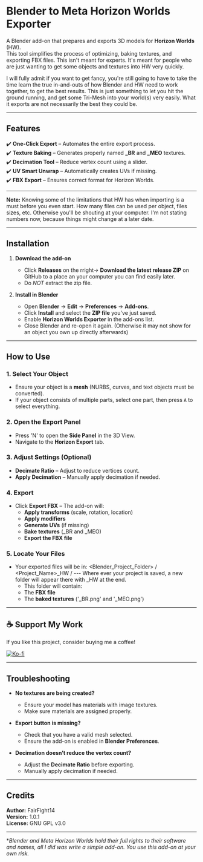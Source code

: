 # Blender to Meta Horizon Worlds Exporter  

A Blender add-on that prepares and exports 3D models for **Horizon Worlds** (HW).  
This tool simplifies the process of optimizing, baking textures, and exporting FBX files. This isn't meant for experts. It's meant for people who are just wanting to get some objects and textures into HW very quickly.

I will fully admit if you want to get fancy, you're still going to have to take the time learn the true in-and-outs of how Blender and HW need to work together, to get the best results. This is just something to let you hit the ground running, and get some Tri-Mesh into your world(s) very easily. What it exports are not necessarily the best they could be.

---

## **Features**
✔️ **One-Click Export** – Automates the entire export process.  
✔️ **Texture Baking** – Generates properly named **_BR** and **_MEO** textures.  
✔️ **Decimation Tool** – Reduce vertex count using a slider.  
✔️ **UV Smart Unwrap** – Automatically creates UVs if missing.  
✔️ **FBX Export** – Ensures correct format for Horizon Worlds.  

---

**Note:** Knowing some of the limitations that HW has when importing is a must before you even start. How many files can be used per object, files sizes, etc. Otherwise you'll be shouting at your computer. I'm not stating numbers now, because things might change at a later date.

---

## **Installation**
1. **Download the add-on**  
   - Click **Releases** on the rright→ **Download the latest release ZIP** on GitHub to a place an your computer you can find easily later.    
   - Do *NOT* extract the zip file.
   
2. **Install in Blender**  
   - Open **Blender** → **Edit** → **Preferences** → **Add-ons**.  
   - Click **Install** and select the **ZIP file** you've just saved.  
   - Enable **Horizon Worlds Exporter** in the add-ons list. 
   - Close Blender and re-open it again. (Otherwise it may not show for an object you own up directly afterwards)   

---

## **How to Use**
### **1. Select Your Object**
- Ensure your object is a **mesh** (NURBS, curves, and text objects must be converted).  
- If your object consists of multiple parts, select one part, then press `A` to select everything.  

### **2. Open the Export Panel**
- Press 'N' to open the **Side Panel** in the 3D View.  
- Navigate to the **Horizon Export** tab.  

### **3. Adjust Settings (Optional)**
- **Decimate Ratio** – Adjust to reduce vertices count.  
- **Apply Decimation** – Manually apply decimation if needed.  

### **4. Export**
- Click **Export FBX** – The add-on will:  
  - **Apply transforms** (scale, rotation, location)  
  - **Apply modifiers**  
  - **Generate UVs** (if missing)  
  - **Bake textures** (_BR and _MEO)  
  - **Export the FBX file**  

### **5. Locate Your Files**
- Your exported files will be in:  <Blender_Project_Folder> / <Project_Name>_HW /          --- Where ever your project is saved, a new folder will appear there with _HW at the end.
  - This folder will contain:  
  - The **FBX file**  
  - The **baked textures** ('_BR.png' and '_MEO.png')  

---

## ☕ Support My Work
If you like this project, consider buying me a coffee!

[![Ko-fi](https://ko-fi.com/img/githubbutton_sm.svg)](https://ko-fi.com/fairfight14)


---

## **Troubleshooting**
- **No textures are being created?**
  - Ensure your model has materials with image textures.  
  - Make sure materials are assigned properly.  

- **Export button is missing?**
  - Check that you have a valid mesh selected.
  - Ensure the add-on is enabled in **Blender Preferences**.  

- **Decimation doesn’t reduce the vertex count?**
  - Adjust the **Decimate Ratio** before exporting.  
  - Manually apply decimation if needed.  

---

## **Credits**
**Author:** FairFight14  
**Version:** 1.0.1  
**License:** GNU GPL v3.0

---

**Blender and Meta Horizon Worlds hold their full rights to their software and names, all I did was write a simple add-on. You use this add-on at your own risk.*
